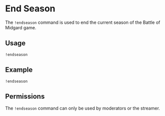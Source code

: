 # End Season

The `!endseason` command is used to end the current season of the Battle of Midgard game.

## Usage

`!endseason`

## Example

`!endseason`

## Permissions

The `!endseason` command can only be used by moderators or the streamer.